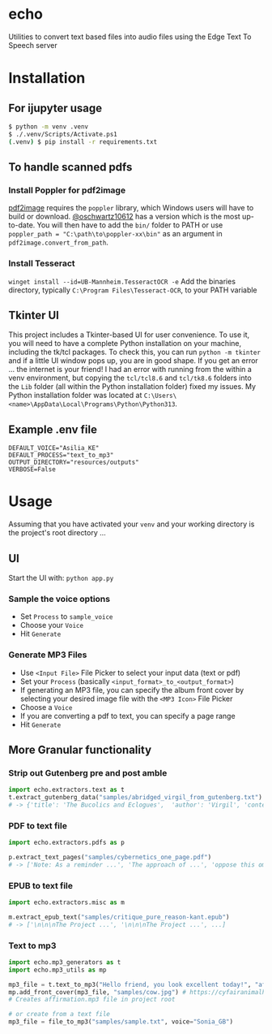 # echo
Utilities to convert text based files into audio files using the Edge Text To Speech server

# Installation
## For ijupyter usage
```bash
$ python -m venv .venv     
$ ./.venv/Scripts/Activate.ps1                                                           
(.venv) $ pip install -r requirements.txt
```

## To handle scanned pdfs
### Install Poppler for pdf2image
[pdf2image](https://github.com/Belval/pdf2image) requires the `poppler` library, which Windows users will have to build or download. [@oschwartz10612](https://github.com/oschwartz10612/poppler-windows/releases/) has a version which is the most up-to-date. You will then have to add the `bin/` folder to PATH or use `poppler_path = "C:\path\to\poppler-xx\bin"` as an argument in `pdf2image.convert_from_path`.

### Install Tesseract
`winget install --id=UB-Mannheim.TesseractOCR -e`
Add the binaries directory, typically `C:\Program Files\Tesseract-OCR`, to your PATH variable

## Tkinter UI
This project includes a Tkinter-based UI for user convenience.  To use it, you will need to have a complete Python installation on your machine, including the tk/tcl packages.
To check this, you can run `python -m tkinter` and if a little UI window pops up, you are in good shape.  If you get an error ... the internet is your friend!  I had an error with running from the within a venv environment, but copying the `tcl/tcl8.6` and `tcl/tk8.6` folders into the `Lib` folder (all within the Python installation folder) fixed my issues. My Python installation folder was located at `C:\Users\<name>\AppData\Local\Programs\Python\Python313`.

## Example .env file
```
DEFAULT_VOICE="Asilia_KE"
DEFAULT_PROCESS="text_to_mp3"
OUTPUT_DIRECTORY="resources/outputs"
VERBOSE=False
```

# Usage
Assuming that you have activated your `venv` and your working directory is the project's root directory ...

## UI
Start the UI with:
`python app.py`

### Sample the voice options
- Set `Process` to `sample_voice`
- Choose your `Voice`
- Hit `Generate`

### Generate MP3 Files
- Use `<Input File>` File Picker to select your input data (text or pdf)
- Set your `Process` (basically `<input_format>_to_<output_format>`)
- If generating an MP3 file, you can specify the album front cover by selecting your desired image file with the `<MP3 Icon>` File Picker
- Choose a `Voice`
- If you are converting a pdf to text, you can specify a page range
- Hit `Generate`

## More Granular functionality
### Strip out Gutenberg pre and post amble
```python
import echo.extractors.text as t
t.extract_gutenberg_data("samples/abridged_virgil_from_gutenberg.txt")
# -> {'title': 'The Bucolics and Eclogues',  'author': 'Virgil', 'contents': '37 BC\n\nTHE ECLOGUES ...' 
```

### PDF to text file
```python
import echo.extractors.pdfs as p

p.extract_text_pages("samples/cybernetics_one_page.pdf")
# -> ['Note: As a reminder ...', 'The approach of ...', 'oppose this ominous...']
```
### EPUB to text file
```python
import echo.extractors.misc as m

m.extract_epub_text("samples/critique_pure_reason-kant.epub")
# -> ['\n\n\nThe Project ...', '\n\n\nThe Project ...', ...]
```
### Text to mp3
```python
import echo.mp3_generators as t
import echo.mp3_utils as mp

mp3_file = t.text_to_mp3("Hello friend, you look excellent today!", "affirmation.mp3", voice="Sonia_GB")
mp.add_front_cover(mp3_file, "samples/cow.jpg") # https://cyfairanimalhospital.com/cows/cow-facts/
# Creates affirmation.mp3 file in project root

# or create from a text file
mp3_file = file_to_mp3("samples/sample.txt", voice="Sonia_GB")
```